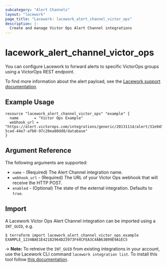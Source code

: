 ```yaml
---
subcategory: "Alert Channels"
layout: "lacework"
page_title: "Lacework: lacework_alert_channel_victor_ops"
description: |-
  Create and manage Victor Ops Alert Channel integrations
---
```


# lacework\_alert\_channel\_victor_ops

You can configure Lacework to forward alerts to specific VictorOps groups using a VictorOps REST endpoint.

To find more information about the alert payload, see the [Lacework support documentation](https://support.lacework.com/hc/en-us/articles/360005916533-VictorOps).

## Example Usage

```hcl
resource "lacework_alert_channel_victor_ops" "example" {
  name       = "Victor Ops Example"
  webhook_url = "https://alert.victorops.com/integrations/generic/20131114/alert/31e945ee-5cad-44e7-afb0-97c20ea80dd8/database"
}
```

## Argument Reference

The following arguments are supported:

* `name` - (Required) The Alert Channel integration name.
* `webhook_url` - (Required) The URL of your Victor Ops webhook that will receive the HTTP POST.
* `enabled` - (Optional) The state of the external integration. Defaults to `true`.

## Import

A Lacework Victor Ops Alert Channel integration can be imported using a `INT_GUID`, e.g.

```
$ terraform import lacework_alert_channel_victor_ops.example EXAMPLE_1234BAE1E42182964D23973F44CFEA3C4AB63B99E9A1EC5
```
-> **Note:** To retreive the `INT_GUID` from existing integrations in your account, use the
	Lacework CLI command `lacework integration list`. To install this tool follow
	[this documentation](https://github.com/lacework/go-sdk/wiki/CLI-Documentation#installation).
